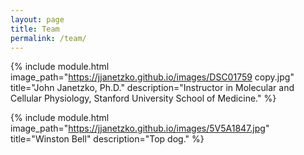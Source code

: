 ```yaml
---
layout: page
title: Team
permalink: /team/
---
```


<div>

{% include module.html image_path="https://jjanetzko.github.io/images/DSC01759 copy.jpg" title="John Janetzko, Ph.D." description="Instructor in Molecular and Cellular Physiology, Stanford University School of Medicine." %}

</div>
<div>
  
{% include module.html image_path="https://jjanetzko.github.io/images/5V5A1847.jpg" title="Winston Bell" description="Top dog." %}

  
</div>
